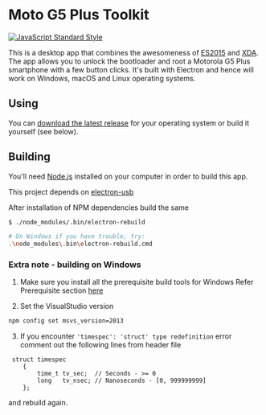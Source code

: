 # Moto G5 Plus Toolkit

[![JavaScript Standard Style](https://img.shields.io/badge/code%20style-standard-brightgreen.svg?style=flat)](http://standardjs.com)

This is a desktop app that combines the awesomeness of [ES2015](http://babeljs.io/docs/learn-es2015/) and [XDA](https://forum.xda-developers.com/). The app allows you to unlock the bootloader and root a Motorola G5 Plus smartphone with a few button clicks.
It's built with Electron and hence will work on Windows, macOS and Linux operating systems.


## Using

You can [download the latest release](https://github.com/drtechie/moto-gp5-toolkit/releases) for your operating system or build it yourself (see below).

## Building

You'll need [Node.js](https://nodejs.org) installed on your computer in order to build this app.

This project depends on [electron-usb](https://github.com/marcopiraccini/electron-usb)

After installation of NPM dependencies build the same

```bash
$ ./node_modules/.bin/electron-rebuild

# On Windows if you have trouble, try:
.\node_modules\.bin\electron-rebuild.cmd
```

### Extra note - building on Windows

1. Make sure you install all the prerequisite build tools for Windows
Refer Prerequisite section [here](https://electron.atom.io/docs/development/build-instructions-windows/)

2. Set the VisualStudio version
```bash
npm config set msvs_version=2013
```
3. If you encounter  ```'timespec': 'struct' type redefinition``` error
comment out the following lines from header file

```
 struct timespec
    {
        time_t tv_sec;  // Seconds - >= 0
        long   tv_nsec; // Nanoseconds - [0, 999999999]
    };
```

and rebuild again.
